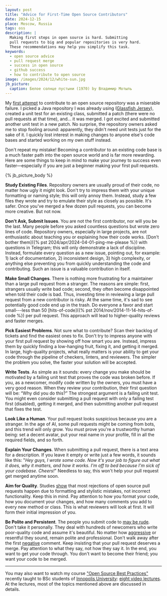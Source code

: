 ```yaml
---
layout: post
title: "Advice for First-Time Open Source Contributors"
date: 2024-12-15
place: Moscow, Russia
tags: oss
description: |
  Making first steps in open source is hard. Submitting
  pull requests to big and popular repositories is very hard.
  These recommendations may help you simplify this task.
keywords:
  - open source advice
  - pull request merge
  - success in open source
  - github success
  - how to contribute to open source
image: /images/2024/12/white-sun.jpg
jb_picture:
  caption: Белое солнце пустыни (1970) by Владимир Мотыль
---
```


My [first attempt][jersey] to contribute to an open source repository was a
miserable failure. I picked a Java repository I was already using
([Glassfish Jersey][jersey-wiki]), created a unit test for an existing class, submitted a
patch (there were no pull requests at that time), and... it was merged. I got
excited and submitted another unit test in a new patch. No surprise, the
repository owners asked me to stop fooling around: apparently, they didn't need
unit tests just for the sake of it. I quickly lost interest in making changes
to anyone else's code bases and started working on my own stuff instead.

Don't repeat my mistake! Becoming a contributor to an existing code base is a
much faster path into the open source world and is far more rewarding. Here are
some things to keep in mind to make your journey to success even
faster—especially if you are just a beginner making your first pull requests.

<!--more-->

{% jb_picture_body %}

**Study Existing Files**. Repository owners are usually proud of their code, no
  matter how ugly it might look. Don't try to impress them with your unique
  formatting or naming style; this will only annoy them. Instead, study a few
  files they wrote and try to emulate their style as closely as possible. It's
  safer. Once you've merged a few dozen pull requests, you can become more
  creative. But not now.

**Don't Ask, Submit Issues**. You are not the first contributor, nor will you be
  the last. Many people before you asked countless questions but wrote zero
  lines of code. Repository owners, especially in large projects, are not
  enthusiastic about teaching you or explaining how their code works. [Don't
  bother them]({% pst 2024/apr/2024-04-01-ping-me-please %})
  with questions in Telegram; this will only demonstrate a lack of
  discipline. Instead, formulate every question as a new issue, pointing out,
  for example: 1) lack of documentation, 2) inconsistent design, 3) high
  complexity, or anything else preventing you from quickly understanding the
  code and contributing. Such an issue is a valuable contribution in itself.

**Make Small Changes**. There is nothing more frustrating for a maintainer than
  a large pull request from a stranger. The reasons are simple: first,
  strangers usually write bad code; second, they often become disappointed when
  told their code is bad. Thus, investing time in reviewing a large pull
  request from a new contributor is risky. At the same time, it's sad to see
  potentially good code end up in the trash. Do everyone a favor and start
  small---less than 50 [hits-of-code]({% pst 2014/nov/2014-11-14-hits-of-code %})
  per pull request. This approach will lead to
  higher-quality reviews and faster merges.

**Pick Easiest Problems**. Not sure what to contribute? Scan their backlog of
  tickets and find the easiest ones to fix. Don't try to impress anyone with
  your first pull request by showing off how smart you are. Instead, impress
  them by quickly finding a low-hanging fruit, fixing it, and getting it
  merged. In large, high-quality projects, what really matters is your ability
  to get your code through the pipeline of checkers, linters, and reviewers.
  The simpler the problem you solve, the faster your solution will be
  accepted.

**Write Tests**. As simple as it sounds: every change you make should be
  motivated by a failing unit test that proves the code was broken before. If
  you, as a newcomer, modify code written by the owners, you must have a very
  good reason. When they review your contribution, their first question will
  be: “Why did you do this?” The strongest argument is a failing unit test. You
  might even consider submitting a pull request with only a failing test first
  (disabled), getting it merged, and then submitting another pull request that
  fixes the test.

**Look Like a Human**. Your pull request looks suspicious because you are a
  stranger. In the age of AI, some pull requests might be coming from bots, and
  this trend will only grow. You must prove you're a trustworthy human being:
  set a decent avatar, put your real name in your profile, fill in all the
  required fields, and so forth.

**Explain Your Changes**. When submitting a pull request, there is a text area
  for a description. If you leave it empty or write just a few words, it sounds
  like this: "_Hey guys, I wrote some code. Now it's your job to figure out what
  it does, why it matters, and how it works. I'm off to bed because I'm sick of
  your codebase. Cheers!_" Needless to say, this won't help your pull request
  get merged anytime soon.

**Aim for Quality**. Studies [show][czerwonka2015code]
  that most rejections of open source pull
  requests happen due to formatting and stylistic mistakes, not incorrect
  functionality. Keep this in mind. Pay attention to how you format your code,
  how you document your changes, and how many comments you add to every new
  method or class. This is what reviewers will look at first. It will form
  their initial impression of you.

**Be Polite and Persistent**. The people you submit code to [may be rude][raman2020stress]. Don't
  take it personally. They deal with hundreds of newcomers who write
  poor-quality code and assume it's beautiful. No matter how [aggressive][miller2022did] or
  resentful they sound, remain polite and professional. Don't walk away after
  the first [negative][ferreira2021shut] comment. Keep insisting that your pull request deserves a
  merge. Pay attention to what they say, not how they say it. In the end, you
  want to get your code through. You don't want to become their friend; you
  want your code to be merged.

<hr/>

You may also want to watch my course ["Open Source Best Practices"][osbp-github]
recently taught to BSc students of [Innopolis University][iu]:
[eight video lectures][osbp-youtube]. At the lectures,
most of the topics mentioned above are discussed in details.

[jersey]: https://github.com/eclipse-ee4j/jersey/blob/b2c7ba6d388cb9722f39073d7e82aa818fec49d5/core-common/src/test/java/org/glassfish/jersey/uri/internal/PathTemplateTest.java#L26
[osbp-github]: https://github.com/yegor256/osbp
[iu]: https://innopolis.university/
[osbp-youtube]: https://www.youtube.com/playlist?list=PLaIsQH4uc08zjutyoBOtoa6fnxzrCQK2Q
[jersey-wiki]: https://en.wikipedia.org/wiki/Eclipse_Jersey
[czerwonka2015code]: https://ieeexplore.ieee.org/document/7202946/
[raman2020stress]: https://dl.acm.org/doi/10.1145/3377816.3381732
[miller2022did]: https://dl.acm.org/doi/10.1145/3510003.3510111
[ferreira2021shut]: https://dl.acm.org/doi/10.1145/3479497
